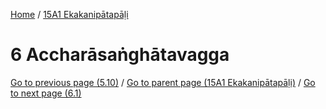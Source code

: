 
[Home](/) / [15A1 Ekakanipātapāḷi](../15A1.md)

# 6 Accharāsaṅghātavagga


[Go to previous page (5.10)](5/5.10.md) / [Go to parent page (15A1 Ekakanipātapāḷi)](0.md) / [Go to next page (6.1)](6/6.1.md)


